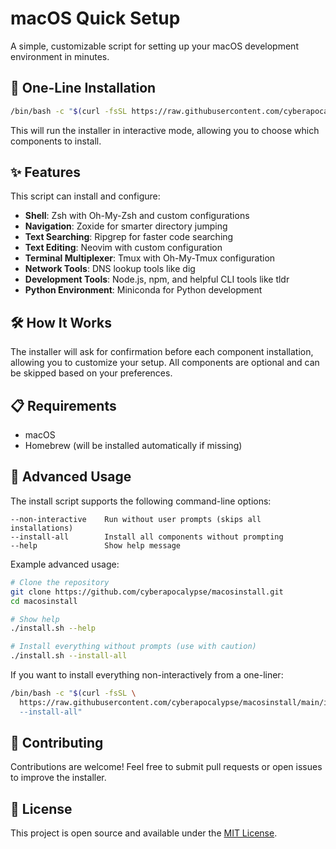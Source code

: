 # macOS Quick Setup

A simple, customizable script for setting up your macOS development environment in
minutes.

## 🚀 One-Line Installation

```bash
/bin/bash -c "$(curl -fsSL https://raw.githubusercontent.com/cyberapocalypse/macosinstall/main/install.sh)"
```

This will run the installer in interactive mode, allowing you to choose which
components to install.

## ✨ Features

This script can install and configure:

- **Shell**: Zsh with Oh-My-Zsh and custom configurations
- **Navigation**: Zoxide for smarter directory jumping
- **Text Searching**: Ripgrep for faster code searching
- **Text Editing**: Neovim with custom configuration
- **Terminal Multiplexer**: Tmux with Oh-My-Tmux configuration
- **Network Tools**: DNS lookup tools like dig
- **Development Tools**: Node.js, npm, and helpful CLI tools like tldr
- **Python Environment**: Miniconda for Python development

## 🛠️ How It Works

The installer will ask for confirmation before each component installation,
allowing you to customize your setup. All components are optional and can be
skipped based on your preferences.

## 📋 Requirements

- macOS
- Homebrew (will be installed automatically if missing)

## 🔄 Advanced Usage

The install script supports the following command-line options:

```text
--non-interactive    Run without user prompts (skips all installations)
--install-all        Install all components without prompting
--help               Show help message
```

Example advanced usage:

```bash
# Clone the repository
git clone https://github.com/cyberapocalypse/macosinstall.git
cd macosinstall

# Show help
./install.sh --help

# Install everything without prompts (use with caution)
./install.sh --install-all
```

If you want to install everything non-interactively from a one-liner:

```bash
/bin/bash -c "$(curl -fsSL \
  https://raw.githubusercontent.com/cyberapocalypse/macosinstall/main/install.sh) \
  --install-all"
```

## 🤝 Contributing

Contributions are welcome! Feel free to submit pull requests or open issues to
improve the installer.

## 📝 License

This project is open source and available under the [MIT License](LICENSE).
